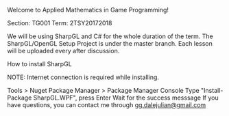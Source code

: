 Welcome to Applied Mathematics in Game Programming!

Section: TG001 Term: 2TSY20172018

We will be using SharpGL and C# for the whole duration of the term. The SharpGL/OpenGL Setup Project is under the master branch. Each lesson will be uploaded every after discussion.

How to install SharpGL

NOTE: Internet connection is required while installing.

Tools > Nuget Package Manager > Package Manager Console
Type "Install-Package SharpGL.WPF", press Enter
Wait for the success messsage
If you have questions, you can contact me through gg.dalejulian@gmail.com
